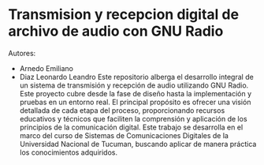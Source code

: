 # Transmision y recepcion digital de archivo de audio con GNU Radio
Autores: 
* Arnedo Emiliano
* Diaz Leonardo Leandro
Este repositorio alberga el desarrollo integral de un sistema de transmisión y recepción de audio utilizando GNU Radio. Este proyecto cubre desde la fase de diseño hasta la implementación y pruebas en un entorno real. El principal propósito es ofrecer una visión detallada de cada etapa del proceso, proporcionando recursos educativos y técnicos que faciliten la comprensión y aplicación de los principios de la comunicación digital. Este trabajo se desarrolla en el marco del curso de Sistemas de Comunicaciones Digitales de la Universidad Nacional de Tucuman, buscando aplicar de manera práctica los conocimientos adquiridos.
